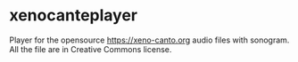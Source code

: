 # xenocanteplayer
Player for the opensource https://xeno-canto.org audio files with sonogram.
All the file are in Creative Commons license.
